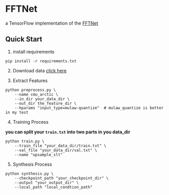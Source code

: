 

# FFTNet

a TensorFlow implementation of the [FFTNet](http://gfx.cs.princeton.edu/pubs/Jin_2018_FAR/)

## Quick Start
1. install requirements
```
pip install -r requirements.txt
```

2. Download data [click here](http://festvox.org/cmu_arctic/cmu_arctic/packed/cmu_us_slt_arctic-0.95-release.tar.bz2)

3. Extract Features
```
python preprocess.py \
    --name cmu_arctic \
    --in_dir your_data_dir \
    --out_dir the_feature_dir \
    --hparams "input_type=mulaw-quantize"  # mulaw_quantize is better in my test
```

4. Training Process

**you can split your `train.txt` into two parts in you data_dir**
```
python train.py \
    --train_file "your_data_dir/train.txt" \
    --val_file "your_data_dir/val.txt" \
    --name "upsample_slt"
```

5. Synthesis Process

```
python synthesis.py \
    --checkpoint_path "your_checkpoint_dir" \
    --output "your_output_dir" \
    --local_path "local_condtion_path"
```